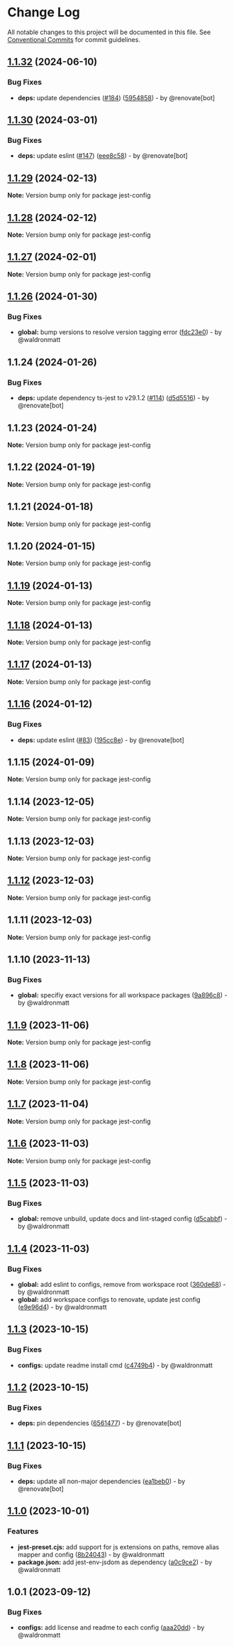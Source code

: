 # Change Log

All notable changes to this project will be documented in this file.
See [Conventional Commits](https://conventionalcommits.org) for commit guidelines.

## [1.1.32](https://github.com/waldronmatt/groundwork/compare/jest-config@1.1.30...jest-config@1.1.32) (2024-06-10)

### Bug Fixes

* **deps:** update dependencies ([#184](https://github.com/waldronmatt/groundwork/issues/184)) ([5954858](https://github.com/waldronmatt/groundwork/commit/59548589f486180dc7ecb2ea259c8bb1295028f4)) - by @renovate[bot]

## [1.1.30](https://github.com/waldronmatt/groundwork/compare/jest-config@1.1.29...jest-config@1.1.30) (2024-03-01)

### Bug Fixes

* **deps:** update eslint ([#147](https://github.com/waldronmatt/groundwork/issues/147)) ([eee8c58](https://github.com/waldronmatt/groundwork/commit/eee8c58660c863f2588ed8a79ddd9259b1942aaf)) - by @renovate[bot]

## [1.1.29](https://github.com/waldronmatt/groundwork/compare/jest-config@1.1.28...jest-config@1.1.29) (2024-02-13)

**Note:** Version bump only for package jest-config

## [1.1.28](https://github.com/waldronmatt/groundwork/compare/jest-config@1.1.27...jest-config@1.1.28) (2024-02-12)

**Note:** Version bump only for package jest-config

## [1.1.27](https://github.com/waldronmatt/groundwork/compare/jest-config@1.1.26...jest-config@1.1.27) (2024-02-01)

**Note:** Version bump only for package jest-config

## [1.1.26](https://github.com/waldronmatt/groundwork/compare/jest-config@1.1.24...jest-config@1.1.26) (2024-01-30)

### Bug Fixes

* **global:** bump versions to resolve version tagging error ([fdc23e0](https://github.com/waldronmatt/groundwork/commit/fdc23e05b452c6b34148445889b0cdebdf7e5539)) - by @waldronmatt

## 1.1.24 (2024-01-26)

### Bug Fixes

* **deps:** update dependency ts-jest to v29.1.2 ([#114](https://github.com/waldronmatt/groundwork/issues/114)) ([d5d5516](https://github.com/waldronmatt/groundwork/commit/d5d551682e5df61408762c50068931e53823f1c3)) - by @renovate[bot]

## 1.1.23 (2024-01-24)

**Note:** Version bump only for package jest-config

## 1.1.22 (2024-01-19)

**Note:** Version bump only for package jest-config

## 1.1.21 (2024-01-18)

**Note:** Version bump only for package jest-config

## 1.1.20 (2024-01-15)

**Note:** Version bump only for package jest-config

## [1.1.19](https://github.com/waldronmatt/pnpm-nx-lerna-lite-boilerplate/compare/jest-config@1.1.17...jest-config@1.1.19) (2024-01-13)

**Note:** Version bump only for package jest-config

## [1.1.18](https://github.com/waldronmatt/pnpm-nx-lerna-lite-boilerplate/compare/jest-config@1.1.17...jest-config@1.1.18) (2024-01-13)

**Note:** Version bump only for package jest-config

## [1.1.17](https://github.com/waldronmatt/pnpm-nx-lerna-lite-boilerplate/compare/jest-config@1.1.16...jest-config@1.1.17) (2024-01-13)

**Note:** Version bump only for package jest-config

## [1.1.16](https://github.com/waldronmatt/pnpm-nx-lerna-lite-boilerplate/compare/jest-config@1.1.15...jest-config@1.1.16) (2024-01-12)

### Bug Fixes

* **deps:** update eslint ([#83](https://github.com/waldronmatt/pnpm-nx-lerna-lite-boilerplate/issues/83)) ([195cc8e](https://github.com/waldronmatt/pnpm-nx-lerna-lite-boilerplate/commit/195cc8eb8508a1d56f9c62c710bfa02e9da88eef)) - by @renovate[bot]

## 1.1.15 (2024-01-09)

**Note:** Version bump only for package jest-config

## 1.1.14 (2023-12-05)

**Note:** Version bump only for package jest-config

## 1.1.13 (2023-12-03)

**Note:** Version bump only for package jest-config

## [1.1.12](https://github.com/waldronmatt/pnpm-nx-lerna-lite-boilerplate/compare/jest-config@1.1.11...jest-config@1.1.12) (2023-12-03)

**Note:** Version bump only for package jest-config

## 1.1.11 (2023-12-03)

**Note:** Version bump only for package jest-config

## 1.1.10 (2023-11-13)

### Bug Fixes

* **global:** specifiy exact versions for all workspace packages ([9a896c8](https://github.com/waldronmatt/pnpm-nx-lerna-lite-boilerplate/commit/9a896c8d7107fae7c338309f6b5360cc46354bf5)) - by @waldronmatt

## [1.1.9](https://github.com/waldronmatt/pnpm-nx-lerna-lite-boilerplate/compare/jest-config@1.1.8...jest-config@1.1.9) (2023-11-06)

**Note:** Version bump only for package jest-config

## [1.1.8](https://github.com/waldronmatt/pnpm-nx-lerna-lite-boilerplate/compare/jest-config@1.1.7...jest-config@1.1.8) (2023-11-06)

**Note:** Version bump only for package jest-config

## [1.1.7](https://github.com/waldronmatt/pnpm-nx-lerna-lite-boilerplate/compare/jest-config@1.1.6...jest-config@1.1.7) (2023-11-04)

**Note:** Version bump only for package jest-config

## [1.1.6](https://github.com/waldronmatt/pnpm-nx-lerna-lite-boilerplate/compare/jest-config@1.1.5...jest-config@1.1.6) (2023-11-03)

**Note:** Version bump only for package jest-config

## [1.1.5](https://github.com/waldronmatt/pnpm-nx-lerna-lite-boilerplate/compare/jest-config@1.1.4...jest-config@1.1.5) (2023-11-03)

### Bug Fixes

* **global:** remove unbuild, update docs and lint-staged config ([d5cabbf](https://github.com/waldronmatt/pnpm-nx-lerna-lite-boilerplate/commit/d5cabbf86631bbc5f605df4410d4e697915c6306)) - by @waldronmatt

## [1.1.4](https://github.com/waldronmatt/pnpm-nx-lerna-lite-boilerplate/compare/jest-config@1.1.3...jest-config@1.1.4) (2023-11-03)

### Bug Fixes

* **global:** add eslint to configs, remove from workspace root ([360de68](https://github.com/waldronmatt/pnpm-nx-lerna-lite-boilerplate/commit/360de687d87b1de29147cd07e2d0783ef2d814a0)) - by @waldronmatt
* **global:** add workspace configs to renovate, update jest config ([e9e96d4](https://github.com/waldronmatt/pnpm-nx-lerna-lite-boilerplate/commit/e9e96d46f5cc7a7a977a1c270b27d9ae82cb6624)) - by @waldronmatt

## [1.1.3](https://github.com/waldronmatt/pnpm-nx-lerna-lite-boilerplate/compare/jest-config@1.1.2...jest-config@1.1.3) (2023-10-15)

### Bug Fixes

* **configs:** update readme install cmd ([c4749b4](https://github.com/waldronmatt/pnpm-nx-lerna-lite-boilerplate/commit/c4749b45f04ecd5cf63a770eb3232c7fe8142597)) - by @waldronmatt

## [1.1.2](https://github.com/waldronmatt/pnpm-nx-lerna-lite-boilerplate/compare/jest-config@1.1.1...jest-config@1.1.2) (2023-10-15)

### Bug Fixes

* **deps:** pin dependencies ([6561477](https://github.com/waldronmatt/pnpm-nx-lerna-lite-boilerplate/commit/6561477112932d42e1b6bcda27de3f63d71cdbc6)) - by @renovate[bot]

## [1.1.1](https://github.com/waldronmatt/pnpm-nx-lerna-lite-boilerplate/compare/jest-config@1.1.0...jest-config@1.1.1) (2023-10-15)

### Bug Fixes

* **deps:** update all non-major dependencies ([ea1beb0](https://github.com/waldronmatt/pnpm-nx-lerna-lite-boilerplate/commit/ea1beb0dbd757f76e9094babe6bd78af60a28ef2)) - by @renovate[bot]

## [1.1.0](https://github.com/waldronmatt/pnpm-nx-lerna-lite-boilerplate/compare/jest-config@1.0.1...jest-config@1.1.0) (2023-10-01)

### Features

* **jest-preset.cjs:** add support for js extensions on paths, remove alias mapper and config ([8b24043](https://github.com/waldronmatt/pnpm-nx-lerna-lite-boilerplate/commit/8b24043ab64e3142bbd693db119a4541ac5c064b)) - by @waldronmatt
* **package.json:** add jest-env-jsdom as dependency ([a0c9ce2](https://github.com/waldronmatt/pnpm-nx-lerna-lite-boilerplate/commit/a0c9ce25084fc69347d12ea1592ea88199510adf)) - by @waldronmatt

## 1.0.1 (2023-09-12)

### Bug Fixes

- **configs:** add license and readme to each config ([aaa20dd](https://github.com/waldronmatt/pnpm-nx-lerna-lite-boilerplate/commit/aaa20ddce8b94a4fa68dbae2fc6cc6103efcc6dd)) - by @waldronmatt

